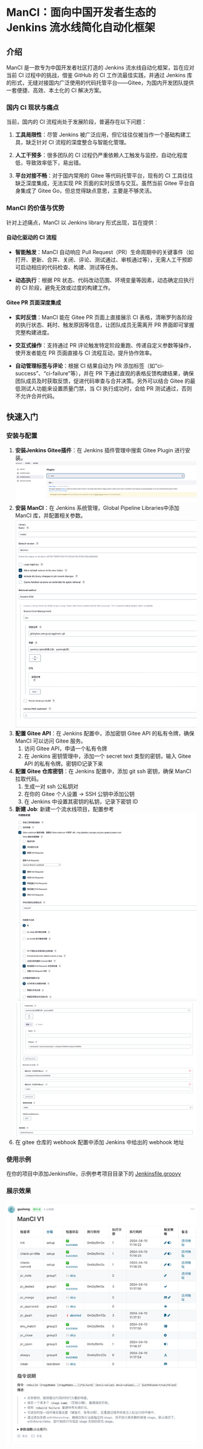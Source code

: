 # ManCI：面向中国开发者生态的 Jenkins 流水线简化自动化框架

## 介绍

ManCI 是一款专为中国开发者社区打造的 Jenkins 流水线自动化框架，旨在应对当前 CI 过程中的挑战，借鉴 GitHub 的 CI 工作流最佳实践，并通过 Jenkins 库的形式，无缝对接国内广泛使用的代码托管平台——Gitee，为国内开发团队提供一套便捷、高效、本土化的 CI 解决方案。

### 国内 CI 现状与痛点

当前，国内的 CI 流程尚处于发展阶段，普遍存在以下问题：

1. **工具局限性**：尽管 Jenkins 被广泛应用，但它往往仅被当作一个基础构建工具，缺乏针对 CI 流程的深度整合与智能化管理。

2. **人工干预多**：很多团队的 CI 过程仍严重依赖人工触发与监控，自动化程度低，导致效率低下，易出错。

3. **平台对接不畅**：对于国内常用的 Gitee 等代码托管平台，现有的 CI 工具往往缺乏深度集成，无法实现 PR 页面的实时反馈与交互。虽然当前 Gitee 平台自身集成了 Gitee Go，但总觉得缺点意思，主要是不够灵活。

### ManCI 的价值与优势

针对上述痛点，ManCI 以 Jenkins library 形式出现，旨在提供：

#### **自动化驱动的 CI 流程**

- **智能触发**：ManCI 自动响应 Pull Request（PR）生命周期中的关键事件（如打开、更新、合并、关闭、评论、测试通过、审核通过等），无需人工干预即可启动相应的代码检查、构建、测试等任务。

- **动态执行**：根据 PR 状态、代码改动范围、环境变量等因素，动态确定应执行的 CI 阶段，避免无效或过度的构建工作。

#### **Gitee PR 页面深度集成**

- **实时反馈**：ManCI 能在 Gitee PR 页面上直接展示 CI 表格，清晰罗列各阶段的执行状态、耗时、触发原因等信息，让团队成员无需离开 PR 界面即可掌握完整构建进度。

- **交互式操作**：支持通过 PR 评论触发特定阶段重跑、传递自定义参数等操作，使开发者能在 PR 页面直接与 CI 流程互动，提升协作效率。

- **自动管理标签与评论**：根据 CI 结果自动为 PR 添加标签（如“ci-success”、“ci-failure”等），并在 PR 下通过直观的表格反馈构建结果，确保团队成员及时获取反馈，促进代码审查与合并决策。另外可以结合 Gitee 的最低测试人功能来设置质量门禁，当 CI 执行成功时，会给 PR 测试通过，否则不允许合并代码。


## 快速入门

### 安装与配置
1. **安装Jenkins Gitee插件**：在 Jenkins 插件管理中搜索 Gitee Plugin 进行安装。
![install-gitee-plugin](./resource/gitee-plugin.png)
2. **安装 ManCI**：在 Jenkins 系统管理，Global Pipeline Libraries中添加 ManCI 库，并配置相关参数。
![install1](./resource/install1.png)
3. **配置 Gitee API**：在 Jenkins 配置中，添加密钥 Gitee API 的私有令牌，确保 ManCI 可以访问 Gitee 服务。
    1. 访问 Gitee API，申请一个私有令牌
    2. 在 Jenkins 密钥管理中，添加一个 secret text 类型的密钥，输入 Gitee API 的私有令牌。密钥ID记录下来
4. **配置 Gitee 仓库密钥**：在 Jenkins 配置中，添加 git ssh 密钥，确保 ManCI 拉取代码。
    1. 生成一对 ssh 公私钥对
    2. 在你的 Gitee 个人设置 -> SSH 公钥中添加公钥
    3. 在 Jenkins 中设置其密钥的私钥，记录下密钥 ID
5. **新建 Job**: 新建一个流水线项目，配置参考
![Job-config](./resource/Job-config1.png)
![Job-config](./resource/Job-config2.png)
6. 在 gitee 仓库的 webhook 配置中添加 Jenkins 中给出的 webhook 地址
### 使用示例
在你的项目中添加Jenkinsfile，示例参考项目目录下的 [Jenkinsfile.groovy](./Jenkinsfile.groovy)

### 展示效果
![show1](./resource/show1.png)